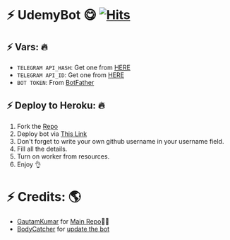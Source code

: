 # ⚡ UdemyBot 😋 [![Hits](https://hits.seeyoufarm.com/api/count/incr/badge.svg?url=https%3A%2F%2Fgithub.com%2Fgautamajay52%2FUdemyBot&count_bg=%2379C83D&title_bg=%23555555&icon=&icon_color=%23E7E7E7&title=hits&edge_flat=false)](https://github.com/gautamajay52/UdemyBot)


## ⚡ Vars: 🔥

* `TELEGRAM API_HASH`: Get one from [HERE](https://my.telegram.org/apps)
* `TELEGRAM API_ID`: Get one from [HERE](https://my.telegram.org/apps)
* `BOT TOKEN`: From [BotFather](https://t.me/botfather/)


## ⚡ Deploy to Heroku: 🔥

1) Fork the [Repo](https://github.com/gautamajay52/UdemyBot)
2) Deploy bot via [This Link](https://dashboard.heroku.com/new?button-url=https%3A%2F%2Fgithub.com%2F&template=https://github.com/YourUsername/UdemyBot)
3) Don't forget to write your own github username in your username field. 
4) Fill all the details.
5) Turn on worker from resources.
6) Enjoy 👌

# ⚡ Credits: 🌎
* [GautamKumar](https://github.com/gautamajay52) for [Main Repo](https://github.com/gautamajay52/UdemyBot)😬😁
* [BodyCatcher](https://github.com/BodyCatcher) for [update the bot](https://github.com/BodyCatcher/UdemyBot)
